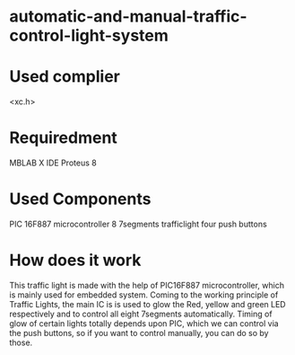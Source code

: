 # automatic-and-manual-traffic-control-light-system
# Used complier 
<xc.h>

# Requiredment
MBLAB X IDE
Proteus 8

# Used Components
PIC 16F887 microcontroller
8 7segments
trafficlight
four push buttons

# How does it work

This traffic light is made with the help of PIC16F887 microcontroller, which is mainly used for embedded system. Coming to the working principle of Traffic Lights, the main IC is is used to glow the Red, yellow and green LED respectively and to control all eight 7segments automatically.  Timing of glow of certain lights totally depends upon PIC, which we can control via the push buttons, so if you want to control manually, you can do so by those.

